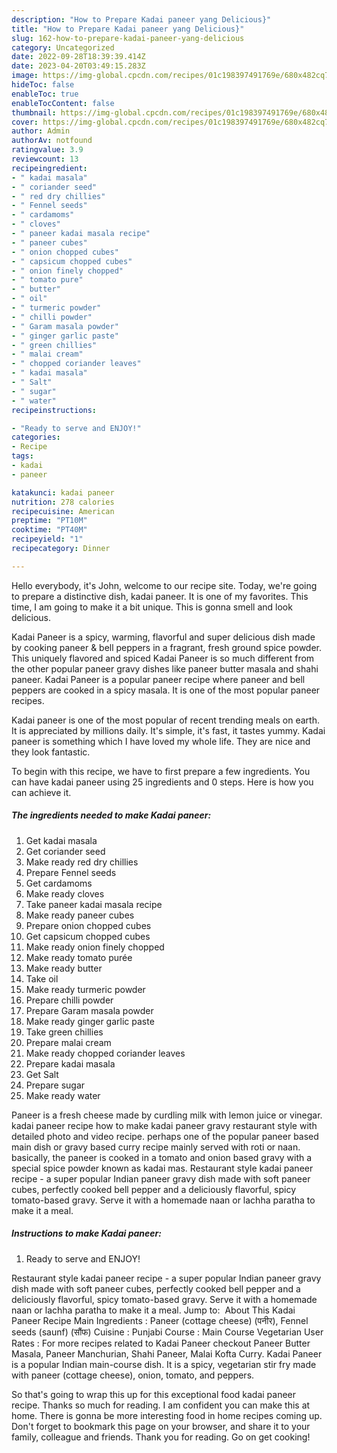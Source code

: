 ```yaml
---
description: "How to Prepare Kadai paneer yang Delicious}"
title: "How to Prepare Kadai paneer yang Delicious}"
slug: 162-how-to-prepare-kadai-paneer-yang-delicious
category: Uncategorized
date: 2022-09-28T18:39:39.414Z
date: 2023-04-20T03:49:15.283Z
image: https://img-global.cpcdn.com/recipes/01c198397491769e/680x482cq70/kadai-paneer-recipe-main-photo.jpg
hideToc: false
enableToc: true
enableTocContent: false
thumbnail: https://img-global.cpcdn.com/recipes/01c198397491769e/680x482cq70/kadai-paneer-recipe-main-photo.jpg
cover: https://img-global.cpcdn.com/recipes/01c198397491769e/680x482cq70/kadai-paneer-recipe-main-photo.jpg
author: Admin
authorAv: notfound
ratingvalue: 3.9
reviewcount: 13
recipeingredient:
- " kadai masala"
- " coriander seed"
- " red dry chillies"
- " Fennel seeds"
- " cardamoms"
- " cloves"
- " paneer kadai masala recipe"
- " paneer cubes"
- " onion chopped cubes"
- " capsicum chopped cubes"
- " onion finely chopped"
- " tomato pure"
- " butter"
- " oil"
- " turmeric powder"
- " chilli powder"
- " Garam masala powder"
- " ginger garlic paste"
- " green chillies"
- " malai cream"
- " chopped coriander leaves"
- " kadai masala"
- " Salt"
- " sugar"
- " water"
recipeinstructions:

- "Ready to serve and ENJOY!"
categories:
- Recipe
tags:
- kadai
- paneer

katakunci: kadai paneer 
nutrition: 278 calories
recipecuisine: American
preptime: "PT10M"
cooktime: "PT40M"
recipeyield: "1"
recipecategory: Dinner

---
```



Hello everybody, it's John, welcome to our recipe site. Today, we're going to prepare a distinctive dish, kadai paneer. It is one of my favorites. This time, I am going to make it a bit unique. This is gonna smell and look delicious.

Kadai Paneer is a spicy, warming, flavorful and super delicious dish made by cooking paneer &amp; bell peppers in a fragrant, fresh ground spice powder. This uniquely flavored and spiced Kadai Paneer is so much different from the other popular paneer gravy dishes like paneer butter masala and shahi paneer. Kadai Paneer is a popular paneer recipe where paneer and bell peppers are cooked in a spicy masala. It is one of the most popular paneer recipes.

Kadai paneer is one of the most popular of recent trending meals on earth. It is appreciated by millions daily. It's simple, it's fast, it tastes yummy. Kadai paneer is something which I have loved my whole life. They are nice and they look fantastic.


To begin with this recipe, we have to first prepare a few ingredients. You can have kadai paneer using 25 ingredients and 0 steps. Here is how you can achieve it.

<!--inarticleads1-->

##### The ingredients needed to make Kadai paneer:

1. Get  kadai masala
1. Get  coriander seed
1. Make ready  red dry chillies
1. Prepare  Fennel seeds
1. Get  cardamoms
1. Make ready  cloves
1. Take  paneer kadai masala recipe
1. Make ready  paneer cubes
1. Prepare  onion chopped cubes
1. Get  capsicum chopped cubes
1. Make ready  onion finely chopped
1. Make ready  tomato purée
1. Make ready  butter
1. Take  oil
1. Make ready  turmeric powder
1. Prepare  chilli powder
1. Prepare  Garam masala powder
1. Make ready  ginger garlic paste
1. Take  green chillies
1. Prepare  malai cream
1. Make ready  chopped coriander leaves
1. Prepare  kadai masala
1. Get  Salt
1. Prepare  sugar
1. Make ready  water


Paneer is a fresh cheese made by curdling milk with lemon juice or vinegar. kadai paneer recipe how to make kadai paneer gravy restaurant style with detailed photo and video recipe. perhaps one of the popular paneer based main dish or gravy based curry recipe mainly served with roti or naan. basically, the paneer is cooked in a tomato and onion based gravy with a special spice powder known as kadai mas. Restaurant style kadai paneer recipe - a super popular Indian paneer gravy dish made with soft paneer cubes, perfectly cooked bell pepper and a deliciously flavorful, spicy tomato-based gravy. Serve it with a homemade naan or lachha paratha to make it a meal. 

<!--inarticleads2-->

##### Instructions to make Kadai paneer:


1. Ready to serve and ENJOY!

Restaurant style kadai paneer recipe - a super popular Indian paneer gravy dish made with soft paneer cubes, perfectly cooked bell pepper and a deliciously flavorful, spicy tomato-based gravy. Serve it with a homemade naan or lachha paratha to make it a meal. Jump to: ️ About This Kadai Paneer Recipe Main Ingredients : Paneer (cottage cheese) (पनीर), Fennel seeds (saunf) (सौंफ) Cuisine : Punjabi Course : Main Course Vegetarian User Rates : For more recipes related to Kadai Paneer checkout Paneer Butter Masala, Paneer Manchurian, Shahi Paneer, Malai Kofta Curry. Kadai Paneer is a popular Indian main-course dish. It is a spicy, vegetarian stir fry made with paneer (cottage cheese), onion, tomato, and peppers. 

So that's going to wrap this up for this exceptional food kadai paneer recipe. Thanks so much for reading. I am confident you can make this at home. There is gonna be more interesting food in home recipes coming up. Don't forget to bookmark this page on your browser, and share it to your family, colleague and friends. Thank you for reading. Go on get cooking!
